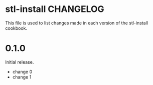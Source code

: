 # stl-install CHANGELOG

This file is used to list changes made in each version of the stl-install cookbook.

# 0.1.0

Initial release.

- change 0
- change 1

